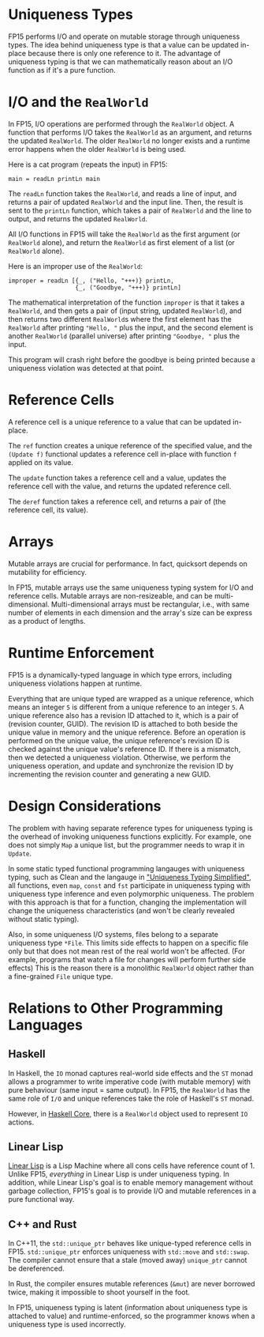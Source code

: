 Uniqueness Types
================

FP15 performs I/O and operate on mutable storage through uniqueness types. The
idea behind uniqueness type is that a value can be updated in-place because
there is only one reference to it. The advantage of uniqueness typing is that we
can mathematically reason about an I/O function as if it's a pure function.

I/O and the `RealWorld`
=======================

In FP15, I/O operations are performed through the `RealWorld` object. A function
that performs I/O takes the `RealWorld` as an argument, and returns the updated
`RealWorld`. The older `RealWorld` no longer exists and a runtime error happens
when the older `RealWorld` is being used.

Here is a cat program (repeats the input) in FP15:

```
main = readLn printLn main
```

The `readLn` function takes the `RealWorld`, and reads a line of input, and
returns a pair of updated `RealWorld` and the input line. Then, the result is
sent to the `printLn` function, which takes a pair of `RealWorld` and the line
to output, and returns the updated `RealWorld`.

All I/O functions in FP15 will take the `RealWorld` as the first argument (or
`RealWorld` alone), and return the `RealWorld` as first element of a list (or
`RealWorld` alone).

Here is an improper use of the `RealWorld`:

```
improper = readLn [{_, ("Hello, "+++)} printLn,
                   {_, ("Goodbye, "+++)} printLn]
```

The mathematical interpretation of the function `improper` is that it takes a
`RealWorld`, and then gets a pair of (input string, updated `RealWorld`), and
then returns two different `RealWorld`s where the first element has the
`RealWorld` after printing `"Hello, "` plus the input, and the second element is
another `RealWorld` (parallel universe) after printing `"Goodbye, "` plus the
input.

This program will crash right before the goodbye is being printed because a
uniqueness violation was detected at that point.

Reference Cells
===============

A reference cell is a unique reference to a value that can be updated in-place.

The `ref` function creates a unique reference of the specified value, and the
`(Update f)` functional updates a reference cell in-place with function `f`
applied on its value.

The `update` function takes a reference cell and a value, updates the reference
cell with the value, and returns the updated reference cell.

The `deref` function takes a reference cell, and returns a pair of (the
reference cell, its value).

Arrays
======

Mutable arrays are crucial for performance.  In fact, quicksort depends on
mutability for efficiency.

In FP15, mutable arrays use the same uniqueness typing system for I/O and
reference cells. Mutable arrays are non-resizeable, and can be
multi-dimensional. Multi-dimensional arrays must be rectangular, i.e., with same
number of elements in each dimension and the array's size can be express as a
product of lengths.

Runtime Enforcement
===================

FP15 is a dynamically-typed language in which type errors, including uniqueness
violations happen at runtime.

Everything that are unique typed are wrapped as a unique reference, which means
an integer `5` is different from a unique reference to an integer `5`. A unique
reference also has a revision ID attached to it, which is a pair of (revision
counter, GUID). The revision ID is attached to both beside the unique value in
memory and the unique reference. Before an operation is performed on the unique
value, the unique reference's revision ID is checked against the unique value's
reference ID. If there is a mismatch, then we detected a uniqueness violation.
Otherwise, we perform the uniqueness operation, and update and synchronize the
revision ID by incrementing the revision counter and generating a new GUID.

Design Considerations
=====================

The problem with having separate reference types for uniqueness typing is the
overhead of invoking uniqueness functions explicitly. For example, one does not
simply `Map` a unique list, but the programmer needs to wrap it in `Update`.

In some static typed functional programming langauges with uniqueness typing,
such as Clean and the langauge in ["Uniqueness Typing Simplified"](uts), all
functions, even `map`, `const` and `fst` participate in uniqueness typing with
uniqueness type inference and even polymorphic uniqueness. The problem with this
approach is that for a function, changing the implementation will change the
uniqueness characteristics (and won't be clearly revealed without static
typing).

Also, in some uniqueness I/O systems, files belong to a separate uniqueness type
`*File`. This limits side effects to happen on a specific file only but that
does not mean rest of the real world won't be affected. (For example, programs
that watch a file for changes will perform further side effects) This is the
reason there is a monolithic `RealWorld` object rather than a fine-grained
`File` unique type.

Relations to Other Programming Languages
========================================

Haskell
-------
In Haskell, the `IO` monad captures real-world side effects and the `ST` monad
allows a programmer to write imperative code (with mutable memory) with pure
behaviour (same input = same output). In FP15, the `RealWorld` has the same role
of `I/O` and unique references take the role of Haskell's `ST` monad.

However, in [Haskell Core](core), there is a `RealWorld` object used to
represent `IO` actions.

Linear Lisp
-----------
[Linear Lisp](linear-lisp) is a Lisp Machine where all cons cells have reference
count of 1. Unlike FP15, *everything* in Linear Lisp is under uniqueness typing.
In addition, while Linear Lisp's goal is to enable memory management without
garbage collection, FP15's goal is to provide I/O and mutable references in a
pure functional way.

C++ and Rust
------------
In C++11, the `std::unique_ptr` behaves like unique-typed reference cells in
FP15. `std::unique_ptr` enforces uniqueness with `std::move` and `std::swap`.
The compiler cannot ensure that a stale (moved away) `unique_ptr` cannot be
dereferenced.

In Rust, the compiler ensures mutable references (`&mut`) are never borrowed
twice, making it impossible to shoot yourself in the foot.

In FP15, uniqueness typing is latent (information about uniqueness type is
attached to value) and runtime-enforced, so the programmer knows when a
uniqueness type is used incorrectly.

  [core]: http://www.haskellforall.com/2012/10/hello-core.html
  [linear-lisp]: http://www.pipeline.com/~hbaker1/LinearLisp.html
  [uts]: http://www.edsko.net/pubs/ifl07-paper.pdf
